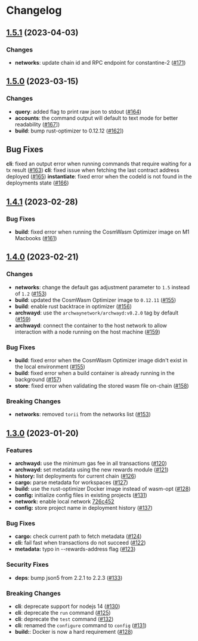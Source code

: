 # Changelog

## [1.5.1](https://github.com/archway-network/archway-cli/compare/1.5.0...1.5.1) (2023-04-03)

### Changes

* **networks**: update chain id and RPC endpoint for constantine-2 ([#171](https://github.com/archway-network/archway-cli/pull/171))

## [1.5.0](https://github.com/archway-network/archway-cli/compare/1.4.1...1.5.0) (2023-03-15)

### Changes

* **query**: added flag to print raw json to stdout ([#164](https://github.com/archway-network/archway-cli/pull/164))
* **accounts**: the command output will default to text mode for better readability ([#167](https://github.com/archway-network/archway-cli/pull/167)])
* **build**: bump rust-optimizer to 0.12.12 ([#162](https://github.com/archway-network/archway-cli/pull/162)])

## Bug Fixes

**cli**: fixed an output error when running commands that require waiting for a tx result ([#163](https://github.com/archway-network/archway-cli/pull/163))
**cli**: fixed issue when fetching the last contract address deployed ([#165](https://github.com/archway-network/archway-cli/pull/165))
**instantiate**: fixed error when the codeId is not found in the deployments state ([#166](https://github.com/archway-network/archway-cli/pull/166))

## [1.4.1](https://github.com/archway-network/archway-cli/compare/1.4.0...1.4.1) (2023-02-28)

### Bug Fixes

* **build**: fixed error when running the CosmWasm Optimizer image on M1 Macbooks ([#161](https://github.com/archway-network/archway-cli/pull/161))

## [1.4.0](https://github.com/archway-network/archway-cli/compare/1.3.0...1.4.0) (2023-02-21)

### Changes

* **networks**: change the default gas adjustment parameter to `1.5` instead of `1.2` ([#153](https://github.com/archway-network/archway-cli/pull/153))
* **build**: updated the CosmWasm Optimizer image to `0.12.11` ([#155](https://github.com/archway-network/archway-cli/pull/155))
* **build**: enable rust backtrace in optimizer ([#156](https://github.com/archway-network/archway-cli/pull/156))
* **archwayd**: use the `archwaynetwork/archwayd:v0.2.0` tag by default ([#159](https://github.com/archway-network/archway-cli/pull/159))
* **archwayd**: connect the container to the host network to allow interaction with a node running on the host machine ([#159](https://github.com/archway-network/archway-cli/pull/159))

### Bug Fixes

* **build**: fixed error when the CosmWasm Optimizer image didn't exist in the local environment ([#155](https://github.com/archway-network/archway-cli/pull/155))
* **build**: fixed error when a build container is already running in the background ([#157](https://github.com/archway-network/archway-cli/pull/157))
* **store**: fixed error when validating the stored wasm file on-chain ([#158](https://github.com/archway-network/archway-cli/pull/158))

### Breaking Changes

* **networks**: removed `torii` from the networks list ([#153](https://github.com/archway-network/archway-cli/pull/153))

## [1.3.0](https://github.com/archway-network/archway-cli/compare/1.2.3...1.3.0) (2023-01-20)

### Features

* **archwayd:** use the minimum gas fee in all transactions ([#120](https://github.com/archway-network/archway-cli/pull/120))
* **archwayd:** set metadata using the new rewards module ([#121](https://github.com/archway-network/archway-cli/pull/121))
* **history:** list deployments for current chain ([#126](https://github.com/archway-network/archway-cli/pull/126))
* **cargo:** parse metadata for workspaces ([#127](https://github.com/archway-network/archway-cli/pull/127))
* **build:** use the rust-optimizer Docker image instead of wasm-opt ([#128](https://github.com/archway-network/archway-cli/pull/128))
* **config:** initialize config files in existing projects ([#131](https://github.com/archway-network/archway-cli/pull/131))
* **network:** enable local network [726c452](https://github.com/archway-network/archway-cli/commit/726c45272d126ddd355c242aefa209346d3b539d)
* **config:** store project name in deployment history ([#137](https://github.com/archway-network/archway-cli/pull/137))

### Bug Fixes

* **cargo:** check current path to fetch metadata ([#124](https://github.com/archway-network/archway-cli/pull/124))
* **cli:** fail fast when transactions do not succeed ([#122](https://github.com/archway-network/archway-cli/pull/122))
* **metadata:** typo in --rewards-address flag ([#123](https://github.com/archway-network/archway-cli/pull/123))

### Security Fixes

* **deps**: bump json5 from 2.2.1 to 2.2.3 ([#133](https://github.com/archway-network/archway-cli/pull/133))

### Breaking Changes

* **cli**: deprecate support for nodejs 14 ([#130](https://github.com/archway-network/archway-cli/pull/130))
* **cli**: deprecate the `run` command ([#125](https://github.com/archway-network/archway-cli/pull/125))
* **cli**: deprecate the `test` command ([#132](https://github.com/archway-network/archway-cli/pull/132))
* **cli:** renamed the `configure` command to `config` ([#131](https://github.com/archway-network/archway-cli/pull/131))
* **build:**: Docker is now a hard requirement ([#128](https://github.com/archway-network/archway-cli/pull/128))

